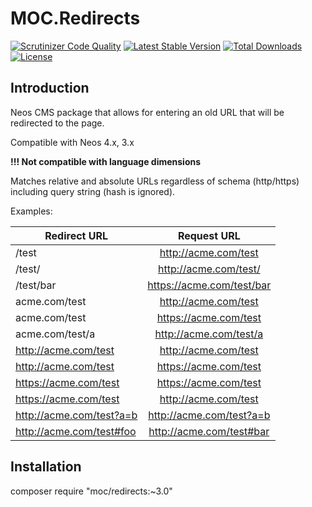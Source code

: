 MOC.Redirects
=============

[![Scrutinizer Code Quality](https://scrutinizer-ci.com/g/mocdk/MOC.Redirects/badges/quality-score.png?b=master)](https://scrutinizer-ci.com/g/mocdk/MOC.Redirects/?branch=master)
[![Latest Stable Version](https://poser.pugx.org/moc/redirects/v/stable)](https://packagist.org/packages/moc/redirects)
[![Total Downloads](https://poser.pugx.org/moc/redirects/downloads)](https://packagist.org/packages/moc/redirects)
[![License](https://poser.pugx.org/moc/redirects/license)](https://packagist.org/packages/moc/redirects)

Introduction
------------

Neos CMS package that allows for entering an old URL that will be redirected to the page.

Compatible with Neos 4.x, 3.x

**!!! Not compatible with language dimensions**

Matches relative and absolute URLs regardless of schema (http/https) including query string (hash is ignored).

Examples:

| Redirect URL             | Request URL               |
| ------------------------ |:-------------------------:|
| /test                    | http://acme.com/test      |
| /test/                   | http://acme.com/test/     |
| /test/bar                | https://acme.com/test/bar |
| acme.com/test            | http://acme.com/test      |
| acme.com/test            | https://acme.com/test     |
| acme.com/test/a          | http://acme.com/test/a    |
| http://acme.com/test     | http://acme.com/test      |
| http://acme.com/test     | https://acme.com/test     |
| https://acme.com/test    | https://acme.com/test     |
| https://acme.com/test    | http://acme.com/test      |
| http://acme.com/test?a=b | http://acme.com/test?a=b  |
| http://acme.com/test#foo | http://acme.com/test#bar  |

Installation
------------
composer require "moc/redirects:~3.0"
